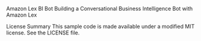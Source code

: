 Amazon Lex BI Bot
Building a Conversational Business Intelligence Bot with Amazon Lex

License Summary
This sample code is made available under a modified MIT license. See the LICENSE file.
